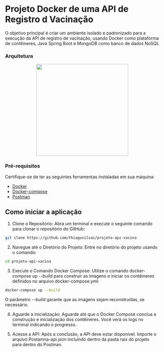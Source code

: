 

# Projeto Docker de uma API de Registro d Vacinação 

O objetivo principal é criar um ambiente isolado e padronizado para a execução da API de registro de vacinação, usando Docker como plataforma de contêineres, Java Spring Boot e MongoDB como banco de dados NoSQL

### Arquitetura 

<p align="center">
  <a href="https://codesandbox.io">
    <img src="https://i.ibb.co/GsYDrHS/Arquitetura.png" height="300px">
  </a>
</p>

### Pré-requisitos 

Certifique-se de ter as seguintes ferramentas instaladas em sua máquina:

- [Docker](https://www.docker.com/get-started/)
- [Docker-compose](https://docs.docker.com/compose/install/)
- [Postman](https://www.postman.com/downloads/)


## Como iniciar a aplicação

1. Clone o Repositório:
Abra um terminal e execute o seguinte comando para clonar o repositório do GitHub:

```bash
git clone https://github.com/thiagosilvas/projeto-api-vacina
```
2. Navegue até o Diretório do Projeto:
Entre no diretório do projeto usando o comando:

```bash
cd projeto-api-vacina
```
3. Execute o Comando Docker Compose:
Utilize o comando docker-compose up --build para construir as imagens e iniciar os contêineres definidos no arquivo docker-compose.yml:

```bash
docker-compose up --build
```
O parâmetro --build garante que as imagens sejam reconstruídas, se necessário.

4. Aguarde a Inicialização:
Aguarde até que o Docker Compose conclua a construção e inicialização dos contêineres. Você verá os logs no terminal indicando o progresso.

5. Acesse a API:
Após a conclusão, a API deve estar disponível. Importe o arquivo Postamna-api.json incluindo dentro da pasta raix do projeto para dentro do Postman.


